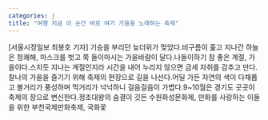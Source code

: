 ```yaml
---
categories: j
title: "여행 지금 이 순간 바로 여기 가을을 노래하는 축제"
---
```

[서울시정일보 최봉호 기자] 기승을 부리던 늦더위가 멎었다.비구름이 훑고 지나간 하늘은 청쾌해, 마스크를 벗고 쭉 들이마시는 가을바람이 달다.나들이하기 참 좋은 계절, 가을이다.스치듯 지나는 계절인지라 시간을 내어 누리지 않으면 금세 자취를 감추고 만다.찰나의 가을을 즐기기 위해 축제의 현장으로 길을 나선다.어딜 가든 자연의 색이 다채롭고 볼거리가 풍성하며 먹거리가 넉넉하니 걸음걸음이 가볍다.9~10월은 경기도 곳곳이 축제의 장으로 변신한다.정조대왕의 숨결이 깃든 수원화성문화제, 만화를 사랑하는 이들을 위한 부천국제만화축제, 국화꽃